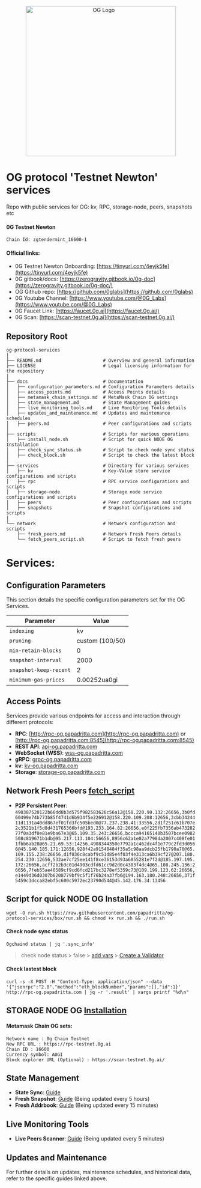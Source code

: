 <p align="center">
  <img src="https://github.com/papadritta/og-protocol-services/assets/90826754/5ec4b835-bb11-44d2-85d6-a644b6e6916e" width="400" alt="OG Logo">
</p>

# OG protocol 'Testnet Newton' services
Repo with public services for OG: kv, RPC, storage-node, peers, snapshots etc

#### 0G Testnet Newton
```
Chain Id: zgtendermint_16600-1
```
#### Official links:
- 0G Testnet Newton Onboarding: [https://tinyurl.com/4eyjk5fe](https://tinyurl.com/4eyjk5fe)
- 0G gitbook/docs: [https://zerogravity.gitbook.io/0g-doc](https://zerogravity.gitbook.io/0g-doc/)
- OG Github repo: [https://github.com/0glabs](https://github.com/0glabs)
- 0G Youtube Channel: [https://www.youtube.com/@0G_Labs](https://www.youtube.com/@0G_Labs)
- 0G Faucet Link: [https://faucet.0g.ai](https://faucet.0g.ai/)
- 0G Scan: [https://scan-testnet.0g.ai](https://scan-testnet.0g.ai/)

## Repository Root
```
og-protocol-services
│
├── README.md                       # Overview and general information
├── LICENSE                         # Legal licensing information for the repository
│
├── docs                            # Documentation
│   ├── configuration_parameters.md # Configuration Parameters details
│   ├── access_points.md            # Access Points details
│   ├── metamask_chain_settings.md  # MetaMask Chain OG settings
│   ├── state_management.md         # State Management guides
│   ├── live_monitoring_tools.md    # Live Monitoring Tools details
│   ├── updates_and_maintenance.md  # Updates and maintenance schedules
│   ├── peers.md                    # Peer configurations and scripts
│
├── scripts                         # Scripts for various operations
│   ├── install_node.sh             # Script for quick NODE OG Installation
│   ├── check_sync_status.sh        # Script to check node sync status
│   ├── check_block.sh              # Script to check the latest block
│
├── services                        # Directory for various services
│   ├── kv                          # Key-Value store service configurations and scripts
│   ├── rpc                         # RPC service configurations and scripts
│   ├── storage-node                # Storage node service configurations and scripts
│   ├── peers                       # Peer configurations and scripts
│   ├── snapshots                   # Snapshot configurations and scripts
│
└── network                         # Network configuration and scripts
    ├── fresh_peers.md              # Network Fresh Peers details
    └── fetch_peers_script.sh       # Script to fetch fresh peers
```
# Services:

## Configuration Parameters
This section details the specific configuration parameters set for the OG Services.

| Parameter          | Value                                    |
| ------------------ | ---------------------------------------- |
| `indexing`         | kv                                       |
| `pruning`          | custom (100/50)                          |
| `min-retain-blocks`| 0                                        |
| `snapshot-interval`| 2000                                     |
| `snapshot-keep-recent` | 2                                    |
| `minimum-gas-prices`  | 0.00252ua0gi                          |

## Access Points
Services provide various endpoints for access and interaction through different protocols:

- **RPC**: [http://rpc-og.papadritta.com](http://rpc-og.papadritta.com) or [http://rpc-og.papadritta.com:8545](http://rpc-og.papadritta.com:8545)
- **REST API**: [api-og.papadritta.com](api-og.papadritta.com)
- **WebSocket (WSS)**: [wss-og.papadritta.com](ws://wss-og.papadritta.com:8546)
- **gRPC**: [grpc-og.papadritta.com](grpc-og.papadritta.com)
- **kv**: [kv-og.papadritta.com](kv-og.papadritta.com)
- **Storage**: [storage-og.papadritta.com](storage-og.papadritta.com)

## Network Fresh Peers [fetch_script]()
- **P2P Persistent Peer**: `490387520122b66dd8b3d575f982583626c56a12@158.220.90.132:26656,3b0fd60499e74b773b85f4741d6b934f5e226912@158.220.109.208:12656,3cbb3424411d1131a40dd867ef01fd3fc505bed0@77.237.238.41:33556,2d1f251c61b707e2c3521b1f5d8d431765366bfd@193.233.164.82:26656,e0f225fb7356ab47328277f0a3df0e81e9ba67e3@65.109.35.243:26656,bccca94165140b3507bcee0982508c819671b1db@95.217.113.104:56656,8956c62a1e02a7798da2007c408fe011fbb6ab28@65.21.69.53:14256,4908344350e7792a1c462dc4f1e779c2fd3d0566@45.140.185.171:12656,928f42a91548484f35a5c98aa9dcb25fb1790a70@65.109.155.238:26656,d1f036c8cabf9c51d85e4f03f4e313ca6b39cf27@207.180.254.230:12656,532ae7cf25ee141f8ce36153d93a6855281e7f2d@185.197.195.172:26656,acff2b2b3c01d4903cdfd61cc9d2d0c4383f4dc4@65.108.245.136:26656,7feb55ae40589cf9cd6fcd217bc3278ef5359c73@109.199.123.62:26656,e1449d36d0307b6208779bf9c5f1f76b24a37fb6@194.163.180.248:26656,371f5459c3dcca82ebf5c600c5972ec23790d544@45.142.176.34:13456`

## Script for quick NODE OG Installation
```
wget -O run.sh https://raw.githubusercontent.com/papadritta/og-protocol-services/box/run.sh && chmod +x run.sh && ./run.sh
```
#### Check node sync status
```
0gchaind status | jq '.sync_info'
```
> check node status > false > [add vars](box/vars.properties) > [Create a Validator](box/Create_a_Validator.md)

#### Check lastest block
```
curl -s -X POST -H "Content-Type: application/json" --data '{"jsonrpc":"2.0","method":"eth_blockNumber","params":[],"id":1}' http://rpc-og.papadritta.com | jq -r '.result' | xargs printf "%d\n"
```
## STORAGE NODE OG [Installation](box/storage_node.md)

#### Metamask Chain OG sets:
```
Network name : 0g Chain Testnet
New RPC URL : https://rpc-testnet.0g.ai
Chain ID : 16600
Currency symbol: A0GI
Block explorer URL (Optional) : https://scan-testnet.0g.ai/
```

## State Management
- **State Sync**: [Guide](URL)
- **Fresh Snapshot**: [Guide](URL) (Being updated every 5 hours)
- **Fresh Addrbook**: [Guide](URL) (Being updated every 15 minutes)

## Live Monitoring Tools
- **Live Peers Scanner**: [Guide](URL) (Being updated every 5 minutes)

## Updates and Maintenance
For further details on updates, maintenance schedules, and historical data, refer to the specific guides linked above.




